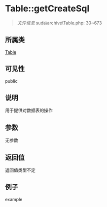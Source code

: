 # Table::getCreateSql



> *文件信息* suda\archive\Table.php: 30~673

## 所属类 

[Table](../Table.md)

## 可见性

 public 

## 说明

用于提供对数据表的操作



## 参数


无参数


## 返回值

返回值类型不定


## 例子

example